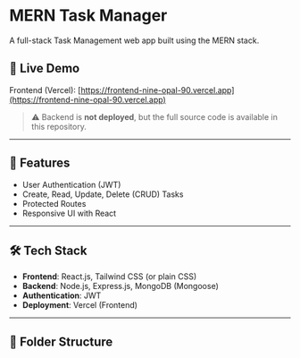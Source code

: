 # MERN Task Manager

A full-stack Task Management web app built using the MERN stack.

## 🔗 Live Demo

Frontend (Vercel): [https://frontend-nine-opal-90.vercel.app](https://frontend-nine-opal-90.vercel.app)

> ⚠️ Backend is **not deployed**, but the full source code is available in this repository.

---

## 🚀 Features

- User Authentication (JWT)
- Create, Read, Update, Delete (CRUD) Tasks
- Protected Routes
- Responsive UI with React

---

## 🛠️ Tech Stack

- **Frontend**: React.js, Tailwind CSS (or plain CSS)
- **Backend**: Node.js, Express.js, MongoDB (Mongoose)
- **Authentication**: JWT
- **Deployment**: Vercel (Frontend)

---

## 📁 Folder Structure

